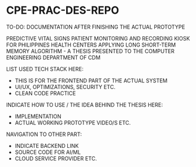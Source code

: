 # CPE-PRAC-DES-REPO

TO-DO: DOCUMENTATION AFTER FINISHING THE ACTUAL PROTOTYPE

PREDICTIVE VITAL SIGNS PATIENT MONITORING AND RECORDING KIOSK FOR PHILIPPINES HEALTH CENTERS
APPLYING LONG SHORT-TERM MEMORY ALGORITHM - A THESIS PRESENTED TO THE COMPUTER ENGINEERING DEPARTMENT OF CDM

LIST USED TECH STACK HERE: 
- THIS IS FOR THE FRONTEND PART OF THE ACTUAL SYSTEM
- UI/UX, OPTIMIZATIONS, SECURITY ETC.
- CLEAN CODE PRACTICE 

INDICATE HOW TO USE / THE IDEA BEHIND THE THESIS HERE:
- IMPLEMENTATION
- ACTUAL WORKING PROTOTYPE VIDEO/S ETC.

NAVIGATION TO OTHER PART:
- INDICATE BACKEND LINK
- SOURCE CODE FOR AI/ML
- CLOUD SERVICE PROVIDER ETC.




